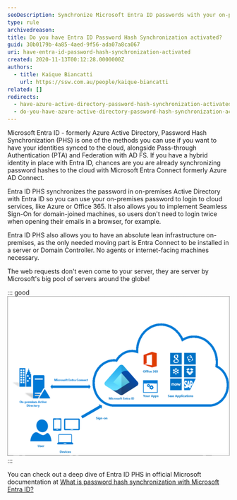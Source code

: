 ```yaml
---
seoDescription: Synchronize Microsoft Entra ID passwords with your on-premises AD to enable seamless login and access cloud services.
type: rule
archivedreason:
title: Do you have Entra ID Password Hash Synchronization activated?
guid: 30b0179b-4a85-4aed-9f56-ada07a8ca067
uri: have-entra-id-password-hash-synchronization-activated
created: 2020-11-13T00:12:28.0000000Z
authors:
  - title: Kaique Biancatti
    url: https://ssw.com.au/people/kaique-biancatti
related: []
redirects:
  - have-azure-active-directory-password-hash-synchronization-activated
  - do-you-have-azure-active-directory-password-hash-synchronization-activated
---
```


Microsoft Entra ID - formerly Azure Active Directory, Password Hash Synchronization (PHS) is one of the methods you can use if you want to have your identities synced to the cloud, alongside Pass-through Authentication (PTA) and Federation with AD FS.
If you have a hybrid identity in place with Entra ID, chances are you are already synchronizing password hashes to the cloud with Microsoft Entra Connect formerly Azure AD Connect.

<!--endintro-->

Entra ID PHS synchronizes the password in on-premises Active Directory with Entra ID so you can use your on-premises password to login to cloud services, like Azure or Office 365. It also allows you to implement Seamless Sign-On for domain-joined machines, so users don't need to login twice when opening their emails in a browser, for example.

Entra ID PHS also allows you to have an absolute lean infrastructure on-premises, as the only needed moving part is Entra Connect to be installed in a server or Domain Controller. No agents or internet-facing machines necessary.

The web requests don't even come to your server, they are server by Microsoft's big pool of servers around the globe!

::: good  
![Figure: Good Example – Entra ID PHS infrastructure workflow](entra-id-phs.png)  
:::

You can check out a deep dive of Entra ID PHS in official Microsoft documentation at [What is password hash synchronization with Microsoft Entra ID?](https://learn.microsoft.com/en-us/entra/identity/hybrid/connect/whatis-phs?WT.mc_id=ES-MVP-33518)
